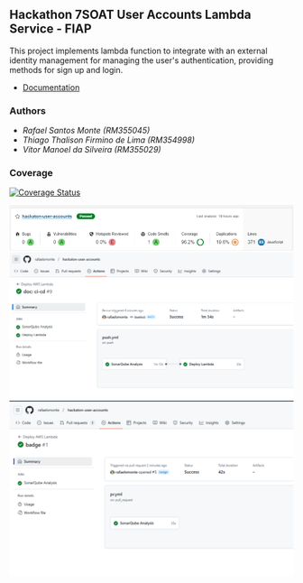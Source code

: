 ## Hackathon 7SOAT User Accounts Lambda Service - FIAP

This project implements lambda function to integrate with an external identity management for managing the user's authentication, providing methods for sign up and login.

- [Documentation](docs/service.md)

### Authors

- _Rafael Santos Monte (RM355045)_
- _Thiago Thalison Firmino de Lima (RM354998)_
- _Vitor Manoel da Silveira (RM355029)_

### Coverage

[![Coverage Status](https://coveralls.io/repos/github/rafaelsmonte/hackaton-user-accounts/badge.svg?branch=main)](https://coveralls.io/github/rafaelsmonte/hackaton-user-accounts?branch=main)


![Coverage](docs/evidences/user-accounts-coverage.png)
![Sucessful pipeline on push](docs/evidences/user-accounts-pipeline.png)
![Sucessful pipeline on pr](docs/evidences/user-accounts-pipeline-pr.png)
